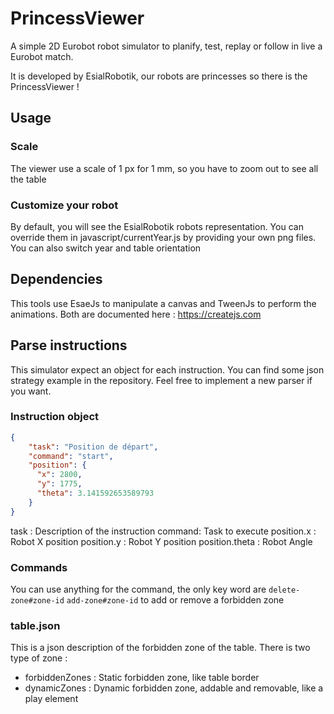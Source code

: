 # PrincessViewer
A simple 2D Eurobot robot simulator to planify, test, replay or follow 
in live a Eurobot match.

It is developed by EsialRobotik, our robots are princesses so there 
is the PrincessViewer !

## Usage

### Scale
The viewer use a scale of 1 px for 1 mm, so you have to zoom out to see
all the table

### Customize your robot
By default, you will see the EsialRobotik robots representation. You can
override them in javascript/currentYear.js by providing your own png files.
You can also switch year and table orientation

## Dependencies
This tools use EsaeJs to manipulate a canvas and TweenJs to perform the 
animations. Both are documented here : https://createjs.com

## Parse instructions
This simulator expect an object for each instruction. You can find some json
strategy example in the repository. Feel free to implement a new parser if you want.

### Instruction object
```json
{
    "task": "Position de départ",
    "command": "start",
    "position": {
      "x": 2800,
      "y": 1775,
      "theta": 3.141592653589793
    }
}
```
task : Description of the instruction
command: Task to execute
position.x : Robot X position
position.y : Robot Y position
position.theta : Robot Angle

### Commands
You can use anything for the command, the only key word are `delete-zone#zone-id`
`add-zone#zone-id` to add or remove a forbidden zone

### table.json
This is a json description of the forbidden zone of the table. There is two type of
zone :
- forbiddenZones : Static forbidden zone, like table border
- dynamicZones : Dynamic forbidden zone, addable and removable, like a play element